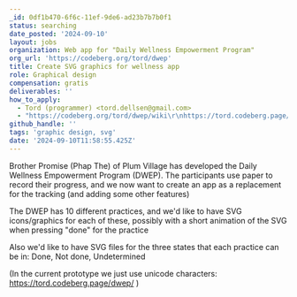 ```yaml
---
_id: 0df1b470-6f6c-11ef-9de6-ad23b7b7b0f1
status: searching
date_posted: '2024-09-10'
layout: jobs
organization: Web app for "Daily Wellness Empowerment Program"
org_url: 'https://codeberg.org/tord/dwep'
title: Create SVG graphics for wellness app
role: Graphical design
compensation: gratis
deliverables: ''
how_to_apply:
  - Tord (programmer) <tord.dellsen@gmail.com>
  - "https://codeberg.org/tord/dwep/wiki\r\nhttps://tord.codeberg.page/dwep/"
github_handle: ''
tags: 'graphic design, svg'
date: '2024-09-10T11:58:55.425Z'
---
```

Brother Promise (Phap The) of Plum Village has developed the Daily Wellness Empowerment Program (DWEP). The participants use paper to record their progress, and we now want to create an app as a replacement for the tracking (and adding some other features)

The DWEP has 10 different practices, and we'd like to have SVG icons/graphics for each of these, possibly with a short animation of the SVG when pressing "done" for the practice

Also we'd like to have SVG files for the three states that each practice can be in: Done, Not done, Undetermined

(In the current prototype we just use unicode characters: https://tord.codeberg.page/dwep/ )

